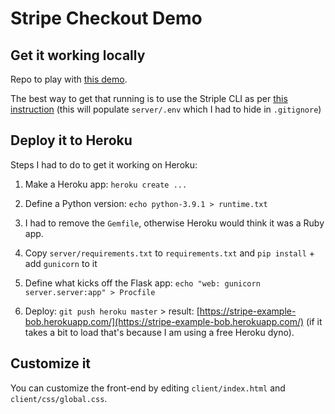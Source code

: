 # Stripe Checkout Demo

## Get it working locally

Repo to play with [this demo](https://github.com/stripe-samples/checkout-one-time-payments).

The best way to get that running is to use the Striple CLI as per [this instruction](https://github.com/stripe-samples/checkout-one-time-payments#how-to-run-locally) (this will populate `server/.env` which I had to hide in `.gitignore`)

## Deploy it to Heroku

Steps I had to do to get it working on Heroku:

1. Make a Heroku app: `heroku create ...`

2. Define a Python version: `echo python-3.9.1 > runtime.txt`

3. I had to remove the `Gemfile`, otherwise Heroku would think it was a Ruby app.

4. Copy `server/requirements.txt` to `requirements.txt` and `pip install` + add `gunicorn` to it

5. Define what kicks off the Flask app: `echo "web: gunicorn server.server:app" > Procfile`

6. Deploy: `git push heroku master` > result: [https://stripe-example-bob.herokuapp.com/](https://stripe-example-bob.herokuapp.com/) (if it takes a bit to load that's because I am using a free Heroku dyno).

## Customize it

You can customize the front-end by editing `client/index.html` and `client/css/global.css`.
